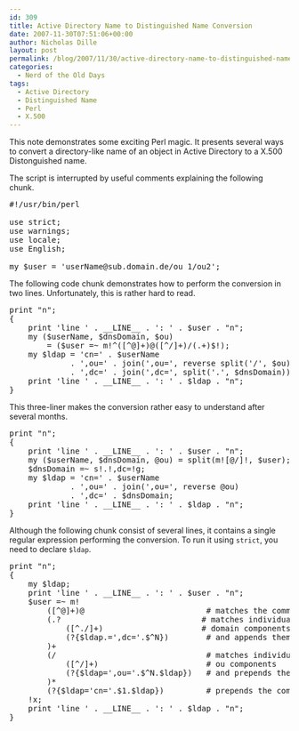 ```yaml
---
id: 309
title: Active Directory Name to Distinguished Name Conversion
date: 2007-11-30T07:51:06+00:00
author: Nicholas Dille
layout: post
permalink: /blog/2007/11/30/active-directory-name-to-distinguished-name-conversion/
categories:
  - Nerd of the Old Days
tags:
  - Active Directory
  - Distinguished Name
  - Perl
  - X.500
---
```

This note demonstrates some exciting Perl magic. It presents several ways to convert a directory-like name of an object in Active Directory to a X.500 Distonguished name.

<!--more-->

The script is interrupted by useful comments explaining the following chunk.

<pre class="listing">#!/usr/bin/perl

use strict;
use warnings;
use locale;
use English;

my $user = 'userName@sub.domain.de/ou 1/ou2';</pre>

The following code chunk demonstrates how to perform the conversion in two lines. Unfortunately, this is rather hard to read.

<pre class="listing">print "n";
{
    print 'line ' . __LINE__ . ': ' . $user . "n";
    my ($userName, $dnsDomain, $ou)
        = ($user =~ m!^([^@]+)@([^/]+)/(.+)$!);
    my $ldap = 'cn=' . $userName
             . ',ou=' . join(',ou=', reverse split('/', $ou))
             . ',dc=' . join(',dc=', split('.', $dnsDomain));
    print 'line ' . __LINE__ . ': ' . $ldap . "n";
}</pre>

This three-liner makes the conversion rather easy to understand after several months.

<pre class="listing">print "n";
{
    print 'line ' . __LINE__ . ': ' . $user . "n";
    my ($userName, $dnsDomain, @ou) = split(m![@/]!, $user);
    $dnsDomain =~ s!.!,dc=!g;
    my $ldap = 'cn=' . $userName
             . ',ou=' . join(',ou=', reverse @ou)
             . ',dc=' . $dnsDomain;
    print 'line ' . __LINE__ . ': ' . $ldap . "n";
}</pre>

Although the following chunk consist of several lines, it contains a single regular expression performing the conversion. To run it using <code class="command">strict</code>, you need to declare <code class="command">$ldap</code>.

<pre class="listing">print "n";
{
    my $ldap;
    print 'line ' . __LINE__ . ': ' . $user . "n";
    $user =~ m!
        ([^@]+)@                          # matches the common name
        (.?                              # matches individual
            ([^./]+)                     # domain components
            (?{$ldap.=',dc='.$^N})        # and appends them
        )+
        (/                                # matches individual
            ([^/]+)                       # ou components
            (?{$ldap=',ou='.$^N.$ldap})   # and prepends them
        )*
        (?{$ldap='cn='.$1.$ldap})         # prepends the common name
    !x;
    print 'line ' . __LINE__ . ': ' . $ldap . "n";
}</pre>
